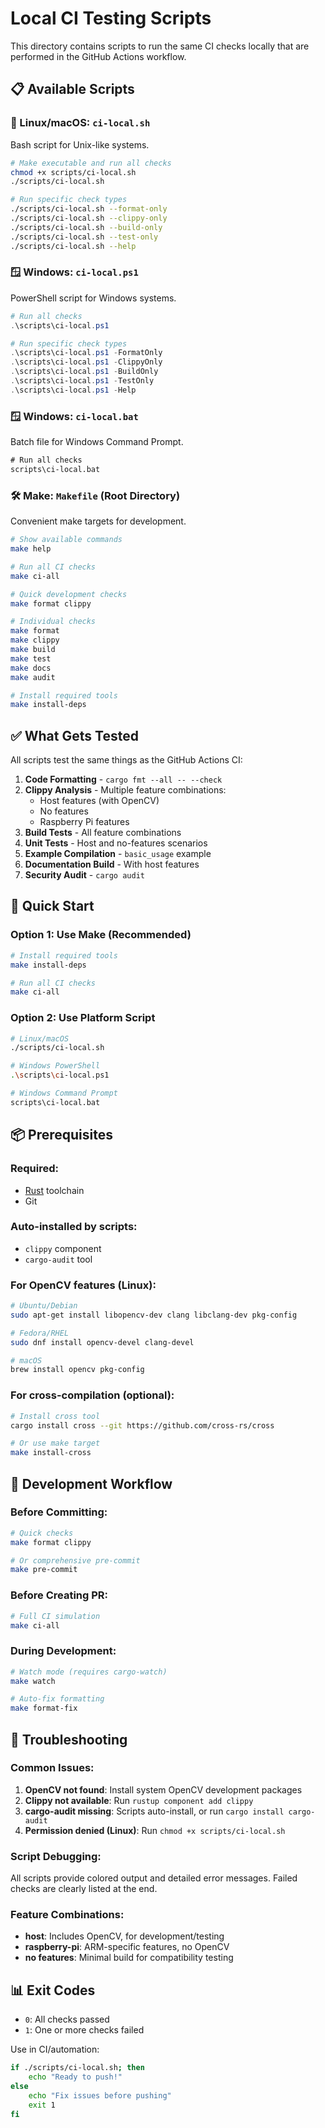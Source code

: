 # Local CI Testing Scripts

This directory contains scripts to run the same CI checks locally that are performed in the GitHub Actions workflow.

## 📋 Available Scripts

### 🐧 Linux/macOS: `ci-local.sh`
Bash script for Unix-like systems.

```bash
# Make executable and run all checks
chmod +x scripts/ci-local.sh
./scripts/ci-local.sh

# Run specific check types
./scripts/ci-local.sh --format-only
./scripts/ci-local.sh --clippy-only
./scripts/ci-local.sh --build-only
./scripts/ci-local.sh --test-only
./scripts/ci-local.sh --help
```

### 🪟 Windows: `ci-local.ps1`
PowerShell script for Windows systems.

```powershell
# Run all checks
.\scripts\ci-local.ps1

# Run specific check types
.\scripts\ci-local.ps1 -FormatOnly
.\scripts\ci-local.ps1 -ClippyOnly
.\scripts\ci-local.ps1 -BuildOnly
.\scripts\ci-local.ps1 -TestOnly
.\scripts\ci-local.ps1 -Help
```

### 🪟 Windows: `ci-local.bat`
Batch file for Windows Command Prompt.

```cmd
# Run all checks
scripts\ci-local.bat
```

### 🛠️ Make: `Makefile` (Root Directory)
Convenient make targets for development.

```bash
# Show available commands
make help

# Run all CI checks
make ci-all

# Quick development checks
make format clippy

# Individual checks
make format
make clippy
make build
make test
make docs
make audit

# Install required tools
make install-deps
```

## ✅ What Gets Tested

All scripts test the same things as the GitHub Actions CI:

1. **Code Formatting** - `cargo fmt --all -- --check`
2. **Clippy Analysis** - Multiple feature combinations:
   - Host features (with OpenCV)
   - No features
   - Raspberry Pi features
3. **Build Tests** - All feature combinations
4. **Unit Tests** - Host and no-features scenarios
5. **Example Compilation** - `basic_usage` example
6. **Documentation Build** - With host features
7. **Security Audit** - `cargo audit`

## 🚀 Quick Start

### Option 1: Use Make (Recommended)
```bash
# Install required tools
make install-deps

# Run all CI checks
make ci-all
```

### Option 2: Use Platform Script
```bash
# Linux/macOS
./scripts/ci-local.sh

# Windows PowerShell
.\scripts\ci-local.ps1

# Windows Command Prompt
scripts\ci-local.bat
```

## 📦 Prerequisites

### Required:
- [Rust](https://rustup.rs/) toolchain
- Git

### Auto-installed by scripts:
- `clippy` component
- `cargo-audit` tool

### For OpenCV features (Linux):
```bash
# Ubuntu/Debian
sudo apt-get install libopencv-dev clang libclang-dev pkg-config

# Fedora/RHEL
sudo dnf install opencv-devel clang-devel

# macOS
brew install opencv pkg-config
```

### For cross-compilation (optional):
```bash
# Install cross tool
cargo install cross --git https://github.com/cross-rs/cross

# Or use make target
make install-cross
```

## 🔧 Development Workflow

### Before Committing:
```bash
# Quick checks
make format clippy

# Or comprehensive pre-commit
make pre-commit
```

### Before Creating PR:
```bash
# Full CI simulation
make ci-all
```

### During Development:
```bash
# Watch mode (requires cargo-watch)
make watch

# Auto-fix formatting
make format-fix
```

## 🐛 Troubleshooting

### Common Issues:

1. **OpenCV not found**: Install system OpenCV development packages
2. **Clippy not available**: Run `rustup component add clippy`
3. **cargo-audit missing**: Scripts auto-install, or run `cargo install cargo-audit`
4. **Permission denied (Linux)**: Run `chmod +x scripts/ci-local.sh`

### Script Debugging:
All scripts provide colored output and detailed error messages. Failed checks are clearly listed at the end.

### Feature Combinations:
- **host**: Includes OpenCV, for development/testing
- **raspberry-pi**: ARM-specific features, no OpenCV
- **no features**: Minimal build for compatibility testing

## 📊 Exit Codes

- `0`: All checks passed
- `1`: One or more checks failed

Use in CI/automation:
```bash
if ./scripts/ci-local.sh; then
    echo "Ready to push!"
else
    echo "Fix issues before pushing"
    exit 1
fi
```

